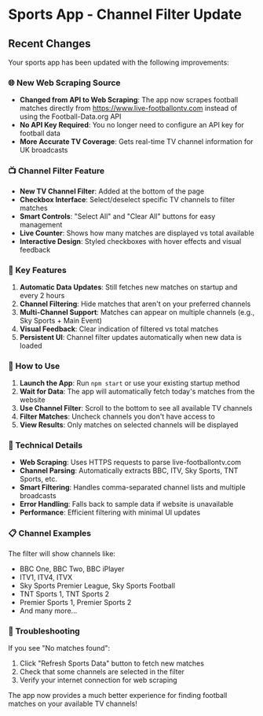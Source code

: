 # Sports App - Channel Filter Update

## Recent Changes

Your sports app has been updated with the following improvements:

### 🌐 New Web Scraping Source
- **Changed from API to Web Scraping**: The app now scrapes football matches directly from https://www.live-footballontv.com instead of using the Football-Data.org API
- **No API Key Required**: You no longer need to configure an API key for football data
- **More Accurate TV Coverage**: Gets real-time TV channel information for UK broadcasts

### 📺 Channel Filter Feature
- **New TV Channel Filter**: Added at the bottom of the page
- **Checkbox Interface**: Select/deselect specific TV channels to filter matches
- **Smart Controls**: "Select All" and "Clear All" buttons for easy management
- **Live Counter**: Shows how many matches are displayed vs total available
- **Interactive Design**: Styled checkboxes with hover effects and visual feedback

### 🎯 Key Features

1. **Automatic Data Updates**: Still fetches new matches on startup and every 2 hours
2. **Channel Filtering**: Hide matches that aren't on your preferred channels
3. **Multi-Channel Support**: Matches can appear on multiple channels (e.g., Sky Sports + Main Event)
4. **Visual Feedback**: Clear indication of filtered vs total matches
5. **Persistent UI**: Channel filter updates automatically when new data is loaded

### 🚀 How to Use

1. **Launch the App**: Run `npm start` or use your existing startup method
2. **Wait for Data**: The app will automatically fetch today's matches from the website
3. **Use Channel Filter**: Scroll to the bottom to see all available TV channels
4. **Filter Matches**: Uncheck channels you don't have access to
5. **View Results**: Only matches on selected channels will be displayed

### 🔧 Technical Details

- **Web Scraping**: Uses HTTPS requests to parse live-footballontv.com
- **Channel Parsing**: Automatically extracts BBC, ITV, Sky Sports, TNT Sports, etc.
- **Smart Filtering**: Handles comma-separated channel lists and multiple broadcasts
- **Error Handling**: Falls back to sample data if website is unavailable
- **Performance**: Efficient filtering with minimal UI updates

### 📋 Channel Examples

The filter will show channels like:
- BBC One, BBC Two, BBC iPlayer
- ITV1, ITV4, ITVX  
- Sky Sports Premier League, Sky Sports Football
- TNT Sports 1, TNT Sports 2
- Premier Sports 1, Premier Sports 2
- And many more...

### 🐛 Troubleshooting

If you see "No matches found":
1. Click "Refresh Sports Data" button to fetch new matches
2. Check that some channels are selected in the filter
3. Verify your internet connection for web scraping

The app now provides a much better experience for finding football matches on your available TV channels!
